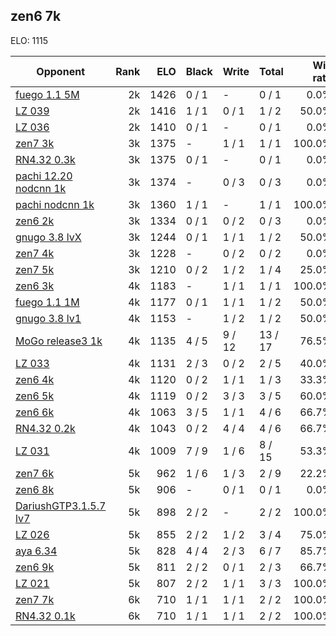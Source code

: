 ## zen6 7k ##

ELO: 1115

Opponent | Rank | ELO | Black | Write | Total | Win rate
---------|-----:|----:|-------|-------|-------|-------:
[fuego 1.1 5M](fuego%201.1%205M.md) | 2k | 1426 | 0 / 1 | - | 0 / 1 | 0.0%
[LZ 039](LZ%20039.md) | 2k | 1416 | 1 / 1 | 0 / 1 | 1 / 2 | 50.0%
[LZ 036](LZ%20036.md) | 2k | 1410 | 0 / 1 | - | 0 / 1 | 0.0%
[zen7 3k](zen7%203k.md) | 3k | 1375 | - | 1 / 1 | 1 / 1 | 100.0%
[RN4.32 0.3k](RN4.32%200.3k.md) | 3k | 1375 | 0 / 1 | - | 0 / 1 | 0.0%
[pachi 12.20 nodcnn 1k](pachi%2012.20%20nodcnn%201k.md) | 3k | 1374 | - | 0 / 3 | 0 / 3 | 0.0%
[pachi nodcnn 1k](pachi%20nodcnn%201k.md) | 3k | 1360 | 1 / 1 | - | 1 / 1 | 100.0%
[zen6 2k](zen6%202k.md) | 3k | 1334 | 0 / 1 | 0 / 2 | 0 / 3 | 0.0%
[gnugo 3.8 lvX](gnugo%203.8%20lvX.md) | 3k | 1244 | 0 / 1 | 1 / 1 | 1 / 2 | 50.0%
[zen7 4k](zen7%204k.md) | 3k | 1228 | - | 0 / 2 | 0 / 2 | 0.0%
[zen7 5k](zen7%205k.md) | 3k | 1210 | 0 / 2 | 1 / 2 | 1 / 4 | 25.0%
[zen6 3k](zen6%203k.md) | 4k | 1183 | - | 1 / 1 | 1 / 1 | 100.0%
[fuego 1.1 1M](fuego%201.1%201M.md) | 4k | 1177 | 0 / 1 | 1 / 1 | 1 / 2 | 50.0%
[gnugo 3.8 lv1](gnugo%203.8%20lv1.md) | 4k | 1153 | - | 1 / 2 | 1 / 2 | 50.0%
[MoGo release3 1k](MoGo%20release3%201k.md) | 4k | 1135 | 4 / 5 | 9 / 12 | 13 / 17 | 76.5%
[LZ 033](LZ%20033.md) | 4k | 1131 | 2 / 3 | 0 / 2 | 2 / 5 | 40.0%
[zen6 4k](zen6%204k.md) | 4k | 1120 | 0 / 2 | 1 / 1 | 1 / 3 | 33.3%
[zen6 5k](zen6%205k.md) | 4k | 1119 | 0 / 2 | 3 / 3 | 3 / 5 | 60.0%
[zen6 6k](zen6%206k.md) | 4k | 1063 | 3 / 5 | 1 / 1 | 4 / 6 | 66.7%
[RN4.32 0.2k](RN4.32%200.2k.md) | 4k | 1043 | 0 / 2 | 4 / 4 | 4 / 6 | 66.7%
[LZ 031](LZ%20031.md) | 4k | 1009 | 7 / 9 | 1 / 6 | 8 / 15 | 53.3%
[zen7 6k](zen7%206k.md) | 5k | 962 | 1 / 6 | 1 / 3 | 2 / 9 | 22.2%
[zen6 8k](zen6%208k.md) | 5k | 906 | - | 0 / 1 | 0 / 1 | 0.0%
[DariushGTP3.1.5.7 lv7](DariushGTP3.1.5.7%20lv7.md) | 5k | 898 | 2 / 2 | - | 2 / 2 | 100.0%
[LZ 026](LZ%20026.md) | 5k | 855 | 2 / 2 | 1 / 2 | 3 / 4 | 75.0%
[aya 6.34](aya%206.34.md) | 5k | 828 | 4 / 4 | 2 / 3 | 6 / 7 | 85.7%
[zen6 9k](zen6%209k.md) | 5k | 811 | 2 / 2 | 0 / 1 | 2 / 3 | 66.7%
[LZ 021](LZ%20021.md) | 5k | 807 | 2 / 2 | 1 / 1 | 3 / 3 | 100.0%
[zen7 7k](zen7%207k.md) | 6k | 710 | 1 / 1 | 1 / 1 | 2 / 2 | 100.0%
[RN4.32 0.1k](RN4.32%200.1k.md) | 6k | 710 | 1 / 1 | 1 / 1 | 2 / 2 | 100.0%
